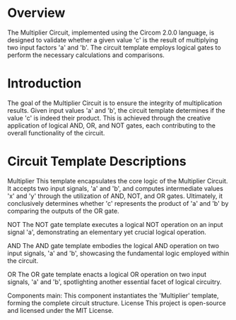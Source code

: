 
# Overview
The Multiplier Circuit, implemented using the Circom 2.0.0 language, is designed to validate whether a given value 'c' is the result of multiplying two input factors 'a' and 'b'. The circuit template employs logical gates to perform the necessary calculations and comparisons.
# Introduction
The goal of the Multiplier Circuit is to ensure the integrity of multiplication results. Given input values 'a' and 'b', the circuit template determines if the value 'c' is indeed their product. This is achieved through the creative application of logical AND, OR, and NOT gates, each contributing to the overall functionality of the circuit.
# Circuit Template Descriptions
Multiplier
This template encapsulates the core logic of the Multiplier Circuit. It accepts two input signals, 'a' and 'b', and computes intermediate values 'x' and 'y' through the utilization of AND, NOT, and OR gates. Ultimately, it conclusively determines whether 'c' represents the product of 'a' and 'b' by comparing the outputs of the OR gate.

NOT
The NOT gate template executes a logical NOT operation on an input signal 'a', demonstrating an elementary yet crucial logical operation.

AND
The AND gate template embodies the logical AND operation on two input signals, 'a' and 'b', showcasing the fundamental logic employed within the circuit.

OR
The OR gate template enacts a logical OR operation on two input signals, 'a' and 'b', spotlighting another essential facet of logical circuitry.

Components
main: This component instantiates the 'Multiplier' template, forming the complete circuit structure.
License
This project is open-source and licensed under the MIT License.

